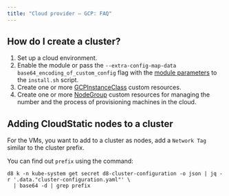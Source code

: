 ```yaml
---
title: "Cloud provider — GCP: FAQ"
---
```


## How do I create a cluster?

1. Set up a cloud environment.
2. Enable the module or pass the `--extra-config-map-data base64_encoding_of_custom_config` flag with the [module parameters](configuration.html) to the `install.sh` script.
3. Create one or more [GCPInstanceClass](cr.html#gcpinstanceclass) custom resources.
4. Create one or more [NodeGroup](../../modules/node-manager/cr.html#nodegroup) custom resources for managing the number and the process of provisioning machines in the cloud.

## Adding CloudStatic nodes to a cluster

For the VMs, you want to add to a cluster as nodes, add a `Network Tag` similar to the cluster prefix.

You can find out `prefix` using the command:

```shell
d8 k -n kube-system get secret d8-cluster-configuration -o json | jq -r '.data."cluster-configuration.yaml"' \
  | base64 -d | grep prefix
```
